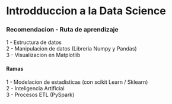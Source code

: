 # Introdduccion a la Data Science

### Recomendacion - Ruta de aprendizaje
1 - Estructura de datos<br>
2 - Manipulacion de datos (Libreria Numpy y Pandas) <br>
3 - Visualizacion en Matplotlib

#### Ramas
1 - Modelacion de estadisticas (con scikit Learn / Sklearn) <br>
2 - Inteligencia Artificial <br>
3 - Procesos ETL (PySpark)